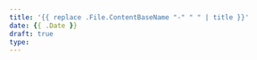 ```yaml
---
title: '{{ replace .File.ContentBaseName "-" " " | title }}'
date: {{ .Date }}
draft: true
type: 
---
```

